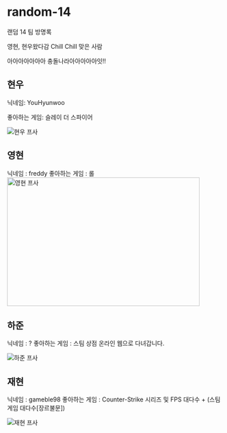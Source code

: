 # random-14

랜덤 14 팀 방명록

영현, 현우왔다감
Chill Chill 맞은 사람

아아아아아아아 충돌나라아아아아아잇!!

## 현우

닉네임: YouHyunwoo

좋아하는 게임: 슬레이 더 스파이어

![현우 프사](https://i.namu.wiki/i/5WGNOpgRRqV9XgzCA5Q6lrKZ_BnkdrsfV4Ruqou5WDUr4YINANS9zZVCTEVqrLnOhEX3PWJcGDHwQNqZFZk25ZoJMdPwBFHSbdEoIXppW_9DlvkC4p8Fqf5LVpg7VE19pVt9xJYRWyFoEBsSz4z5Fg.webp "현우")

## 영현

닉네임 : freddy
좋아하는 게임 : 롤
<img src="(https://cdn.tatlerasia.com/tatlerasia/i/2024/12/10171235-gx5akrgwqaa9grx_cover_1331x1600.jpeg)" width="450px" height="300px" title="px(픽셀) 크기 설정" alt="영현 프사"></img><br/>

## 하준

닉네임 : ?
좋아하는 게임 : 스팀 상점 온라인
웹으로 다녀갑니다.

![하준 프사](https://avatars.githubusercontent.com/u/85068289?v=4 "하준")

## 재현

닉네임 : gameble98
좋아하는 게임 : Counter-Strike 시리즈 및 FPS 대다수 + (스팀게임 대다수[장르불문])

![재현 프사](https://avatars.githubusercontent.com/u/82203301?v=4 "재현")
